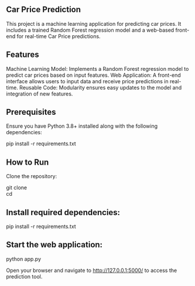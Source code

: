## Car Price Prediction

This project is a machine learning application for predicting car prices. It includes a trained Random Forest regression model and a web-based front-end for real-time Car Price predictions.

## Features

Machine Learning Model: Implements a Random Forest regression model to predict car prices based on input features.
Web Application: A front-end interface allows users to input data and receive price predictions in real-time.
Reusable Code: Modularity ensures easy updates to the model and integration of new features.


## Prerequisites
Ensure you have Python 3.8+ installed along with the following dependencies:

pip install -r requirements.txt  

## How to Run
Clone the repository:

git clone <repository-url>  
cd <repository-directory>  

## Install required dependencies:
pip install -r requirements.txt  

## Start the web application:

python app.py  

Open your browser and navigate to http://127.0.0.1:5000/ to access the prediction tool.

